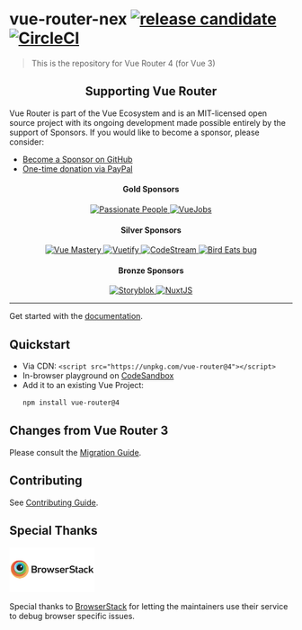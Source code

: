 # vue-router-nex [![release candidate](https://img.shields.io/npm/v/vue-router/next.svg)](https://www.npmjs.com/package/vue-router/v/next) [![CircleCI](https://badgen.net/circleci/github/vuejs/vue-router-next/master)](https://circleci.com/gh/vuejs/vue-router-next)

> This is the repository for Vue Router 4 (for Vue 3)

<h2 align="center">Supporting Vue Router</h2>

Vue Router is part of the Vue Ecosystem and is an MIT-licensed open source project with its ongoing development made possible entirely by the support of Sponsors. If you would like to become a sponsor, please consider:

- [Become a Sponsor on GitHub](https://github.com/sponsors/posva)
- [One-time donation via PayPal](https://paypal.me/posva)

<!-- <h3 align="center">Special Sponsors</h3> -->
<!--special start-->

<h4 align="center">Gold Sponsors</h4>

<p align="center">
  <a href="https://passionatepeople.io" target="_blank" rel="noopener noreferrer">
    <img src="https://img2.storyblok.com/672x0/filters::format(webp)/f/86387/x/21aa32ed18/logo-normal.svg" height=72px" alt="Passionate People">
  </a>

  <a href="https://vuejobs.com/?utm_source=vuerouter&utm_campaign=sponsor" target="_blank" rel="noopener noreferrer">
    <img src="docs/public/sponsors/vuejobs.png" height="72px" alt="VueJobs">
  </a>
</p>

<h4 align="center">Silver Sponsors</h4>

<p align="center">
  <a href="https://www.vuemastery.com" target="_blank" rel="noopener noreferrer">
    <img src="https://www.vuemastery.com/images/vuemastery.svg" height="42px" alt="Vue Mastery">
  </a>

  <a href="https://vuetifyjs.com" target="_blank" rel="noopener noreferrer">
    <img src="https://cdn.vuetifyjs.com/docs/images/logos/vuetify-logo-light-text.svg" alt="Vuetify" height="42px">
  </a>

  <a href="https://www.codestream.com/?utm_source=github&utm_campaign=vuerouter&utm_medium=banner" target="_blank" rel="noopener noreferrer">
    <img src="https://alt-images.codestream.com/codestream_logo_vuerouter.png" alt="CodeStream" height="42px">
  </a>

  <a href="https://birdeatsbug.com/?utm_source=vuerouter&utm_medium=sponsor&utm_campaign=silver" target="_blank" rel="noopener noreferrer">
    <img src="https://static.birdeatsbug.com/general/bird-logotype-150x27.svg" alt="Bird Eats bug" height="42px">
  </a>
</p>

<h4 align="center">Bronze Sponsors</h4>

<p align="center">
  <a href="https://storyblok.com" target="_blank" rel="noopener noreferrer">
    <img src="https://a.storyblok.com/f/51376/3856x824/fea44d52a9/colored-full.png" alt="Storyblok" height="32px">
  </a>

  <a href="https://nuxtjs.org" target="_blank" rel="noopener noreferrer">
    <img src="https://nuxtjs.org/logos/nuxtjs-typo-white.svg" alt="NuxtJS" height="26px">
  </a>
</p>

---

Get started with the [documentation](https://next.router.vuejs.org).

## Quickstart

- Via CDN: `<script src="https://unpkg.com/vue-router@4"></script>`
- In-browser playground on [CodeSandbox](https://codesandbox.io/s/vue-router-4-reproduction-hb9lh)
- Add it to an existing Vue Project:
  ```bash
  npm install vue-router@4
  ```

## Changes from Vue Router 3

Please consult the [Migration Guide](https://next.router.vuejs.org/guide/migration/).

## Contributing

See [Contributing Guide](https://github.com/vuejs/vue-router-next/blob/master/.github/contributing.md).

## Special Thanks

<a href="https://www.browserstack.com">
  <img src="https://github.com/vuejs/vue-router/raw/dev/assets/browserstack-logo-600x315.png" height="80" title="BrowserStack Logo" alt="BrowserStack Logo" />
</a>

Special thanks to [BrowserStack](https://www.browserstack.com) for letting the maintainers use their service to debug browser specific issues.
